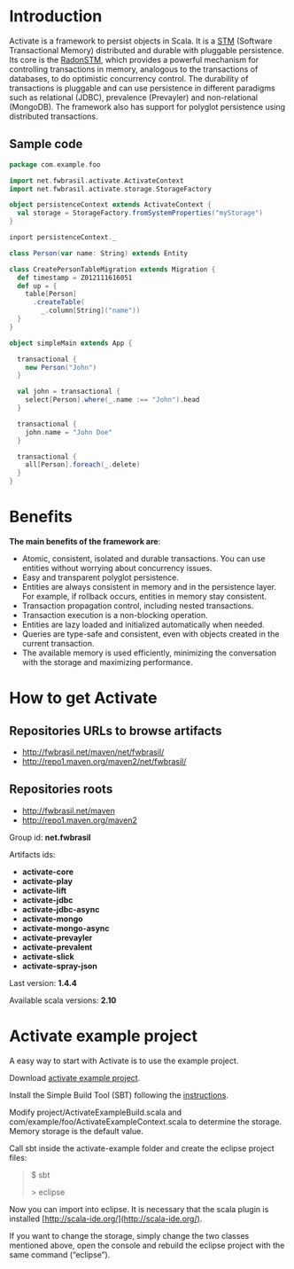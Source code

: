 # Introduction

Activate is a framework to persist objects in Scala. It is a [STM](http://en.wikipedia.org/wiki/Software_transactional_memory) (Software Transactional Memory) distributed and durable with pluggable persistence. Its core is the [RadonSTM](https://github.com/fwbrasil/radon-stm), which provides a powerful mechanism for controlling transactions in memory, analogous to the transactions of databases, to do optimistic concurrency control. The durability of transactions is pluggable and can use persistence in different paradigms such as relational (JDBC), prevalence (Prevayler) and non-relational (MongoDB). The framework also has support for polyglot persistence using distributed transactions.

## Sample code

``` scala
package com.example.foo

import net.fwbrasil.activate.ActivateContext
import net.fwbrasil.activate.storage.StorageFactory 

object persistenceContext extends ActivateContext {
  val storage = StorageFactory.fromSystemProperties("myStorage")
}

inport persistenceContext._

class Person(var name: String) extends Entity

class CreatePersonTableMigration extends Migration {
  def timestamp = Z012111616051
  def up = {
    table[Person]
      .createTable(
        _.column[String]("name"))
  }
}

object simpleMain extends App {

  transactional {
    new Person("John")
  }

  val john = transactional {
    select[Person].where(_.name :== "John").head
  }

  transactional {
    john.name = "John Doe"
  }

  transactional {
    all[Person].foreach(_.delete)
  }
}
```

# Benefits

**The main benefits of the framework are**:

- Atomic, consistent, isolated and durable transactions. You can use entities without worrying about concurrency issues.
- Easy and transparent polyglot persistence.
- Entities are always consistent in memory and in the persistence layer. For example, if rollback occurs, entities in memory stay consistent.
- Transaction propagation control, including nested transactions.
- Transaction execution is a non-blocking operation.
- Entities are lazy loaded and initialized automatically when needed.
- Queries are type-safe and consistent, even with objects created in the current transaction.
- The available memory is used efficiently, minimizing the conversation with the storage and maximizing performance.

# How to get Activate

## Repositories URLs to browse artifacts

- http://fwbrasil.net/maven/net/fwbrasil/
- http://repo1.maven.org/maven2/net/fwbrasil/

## Repositories roots

- http://fwbrasil.net/maven
- http://repo1.maven.org/maven2

Group id: **net.fwbrasil**

Artifacts ids:

- **activate-core**
- **activate-play**
- **activate-lift**
- **activate-jdbc**
- **activate-jdbc-async**
- **activate-mongo**
- **activate-mongo-async**
- **activate-prevayler**
- **activate-prevalent**
- **activate-slick**
- **activate-spray-json**

Last version: **1.4.4**

Available scala versions: **2.10**

# Activate example project

A easy way to start with Activate is to use the example project.

Download [activate example project](https://github.com/fwbrasil/activate-example/zipball/v1.4.4).

Install the Simple Build Tool (SBT) following the [instructions](http://www.scala-sbt.org/release/docs/Getting-Started/Setup.html).

Modify project/ActivateExampleBuild.scala and com/example/foo/ActivateExampleContext.scala to determine the storage. Memory storage is the default value.

Call sbt inside the activate-example folder and create the eclipse project files:


> $ sbt
> 
> \> eclipse


Now you can import into eclipse. It is necessary that the scala plugin is installed [http://scala-ide.org/](http://scala-ide.org/).

If you want to change the storage, simply change the two classes mentioned above, open the console and rebuild the eclipse project with the same command (“eclipse”).

